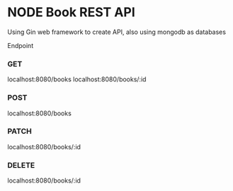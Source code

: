 # NODE Book REST API
Using Gin web framework to create API, also using mongodb as databases

Endpoint

### GET 
localhost:8080/books 
localhost:8080/books/:id

### POST 
localhost:8080/books

### PATCH 
localhost:8080/books/:id

### DELETE 
localhost:8080/books/:id
